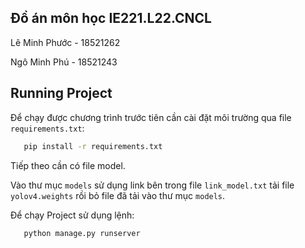 
## Đồ án môn học IE221.L22.CNCL
Lê Minh Phước - 18521262

Ngô Minh Phú - 18521243


  
## Running Project

Để chạy được chương trình trước tiên cần cài đặt môi trường qua file `requirements.txt`:

```bash
   pip install -r requirements.txt
```
Tiếp theo cần có file model. 

Vào thư mục `models` sử dụng link bên trong file `link_model.txt` tải file `
yolov4.weights` rồi bỏ file đã tải vào thư mục `models`.

Để chạy Project sử dụng lệnh:
```bash
   python manage.py runserver
```
